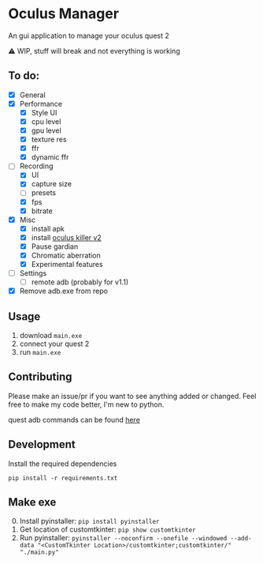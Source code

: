 # Oculus Manager
An gui application to manage your oculus quest 2

⚠️ WIP, stuff will break and not everything is working

## To do:
- [x] General
- [x] Performance
    - [x] Style UI
    - [x] cpu level
    - [x] gpu level
    - [x] texture res
    - [x] ffr
    - [x] dynamic ffr
- [ ] Recording
    - [x] UI
    - [x] capture size
    - [ ] presets
    - [x] fps
    - [x] bitrate
- [x] Misc
    - [x] install apk
    - [x] install [oculus killer v2](https://github.com/LibreQuest/OculusKiller)
    - [x] Pause gardian
    - [x] Chromatic aberration
    - [x] Experimental features
- [ ] Settings
    - [ ] remote adb (probably for v1.1)
- [x] Remove adb.exe from repo

## Usage
1. download `main.exe`
2. connect your quest 2
3. run `main.exe`

## Contributing
Please make an issue/pr if you want to see anything added or changed. Feel free to make my code better, I'm new to python.

quest adb commands can be found [here](https://smartglasseshub.com/quest-2-adb-commands/)

## Development
Install the required dependencies

`pip install -r requirements.txt`

## Make exe
0. Install pyinstaller:
`pip install pyinstaller`
1. Get location of customtkinter:
`pip show customtkinter`
2. Run pyinstaller:
`pyinstaller --noconfirm --onefile --windowed --add-data "<CustomTkinter Location>/customtkinter;customtkinter/"  "./main.py"`